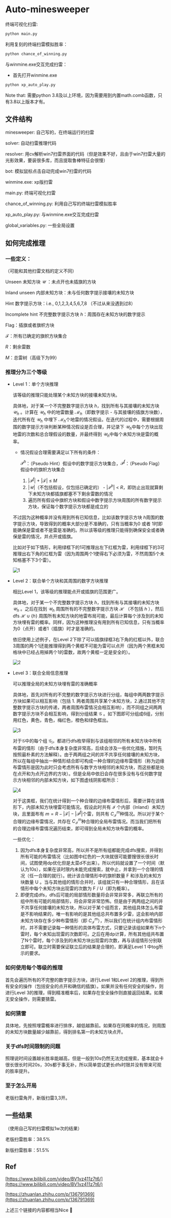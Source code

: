 # Auto-minesweeper

终端可视化扫雷:

```bash
python main.py
```

利用复刻的终端扫雷模拟胜率：

```bash
python chance_of_winning.py
```

与winmine.exe交互完成扫雷：

 - 首先打开winmine.exe

```bash
python xp_auto_play.py
```

Note that: 需要python 3.8及以上环境，因为需要用到内置math.comb函数，只有3.8以上版本才有。

## 文件结构

minesweeper: 自己写的，在终端运行的扫雷

solver: 自动扫雷推理代码

resolver: 用cv解析win7扫雷界面的代码（但是效果不好，且由于win7扫雷大量的光影效果，要装很多库，而且提取鲁棒特征会很慢）

bot: 模拟鼠标点击自动完成win7扫雷的代码

winmine.exe: xp版扫雷

main.py: 终端可视化扫雷

chance_of_winning.py: 利用自己写的终端扫雷模拟胜率

xp_auto_play.py: 与winmine.exe交互完成扫雷

global_variables.py: 一些全局设置

## 如何完成推理


### 一些定义：


（可能和其他扫雷文档的定义不同）

Unseen 未知方块 $\mathcal{U}$ ：未点开也未插旗的方块

Inland unseen 内部未知方块：未与任何数字提示接壤的未知方块

Hint 数字提示方块：i.e., 0,1,2,3,4,5,6,7,8 （不过从来没遇到过8）

Incomplete hint 不完整数字提示方块  $h$：周围存在未知方块的数字提示

Flag：插旗或者旗帜方块

$\mathcal{F}$：所有已确定的旗帜方块集合

$R$：剩余雷数

$M$：总雷树（高级下为99）

### 推理分为三个等级


- Level 1：单个方块推理
    
    该等级的推理只能处理某个未知方块的接壤未知方块。
    
    具体地，对于某一个不完整数字提示方块 $h$，找到所有与其接壤的未知方块 $\mathcal{U}_h$ 。计算在 $\mathcal{U}_h$ 中的地雷数量 $\mathcal{M}_h$（即数字提示 - 与其接壤的插旗方块数），迭代所有在 $\mathcal{U}_h$ 中埋下 $\mathcal{M}_h$个地雷的情况假设。在迭代的过程中，需要根据周围的数字提示方块判断某种情况假设是否合理，并记录下 $\mathcal{U}_h$中每个方块出现地雷的次数和总合理假设的数量，并最终得到 $\mathcal{U}_h$中每个未知方块是雷的概率。
    
    - 情况假设合理需要满足以下所有的条件：
        
        $\mathcal{P}^h$：（Pseudo Hint）假设中的数字提示方块集合，$\mathcal{P}^f$：（Pseudo Flag）假设中的旗帜方块集合
        
        1. $| \mathcal{P}^f |$ + $| \mathcal{F} |$ ≤ $M$
        2.  $| \mathcal{U} |$（不包括假设，仅包括已确定的） - $| \mathcal{P}^h |$ <  $R$，即防止出现就算剩下未知方块都插旗都塞不下剩余雷数的情况
        3. 遍历所有假设中旗帜方块和假设中数字提示方块周围的所有数字提示方块，保证每个数字提示方块都是成立的
    
    不过因为这种概率并没有用到所有已知信息，比如该数字提示方块 $h$周围的数字提示方块，导致得到的概率大部分是不准确的，只有当概率为0 或者 1时即能确保是雷或者不是雷是准确的。所以该等级的推理只能得到确保安全或者确保是雷的情况，并点开或插旗。
    
    比如对于如下情形，利用绿框下的1可推理出左下红框为雷，利用绿框下的3可推理出右下角的红框为雷（因为周围两个1使得右下必须为雷，不然周围5个未知格塞不下3个雷）。
    
    ![1](src/readme/1.png)
    


- Level 2：联合单个方块和其周围的数字方块推理
    
    相比Level 1，该等级的推理能点开或插旗的范围更广。
    
    具体地，对于某一个不完整数字提示方块 $h$，找到所有与其接壤的未知方块 $\mathcal{U}_h$ 。之后在找到 $\mathcal{U}_h$ 周围所有的不完整数字提示方块 $\mathcal{H}$ （不包括 $h$ ），然后dfs $\mathcal{H} \cup \{ h \}$ 周围所有未知方块的地雷布局可能，最后计算每个涉及到的未知方块埋有雷的概率。同样，因为这种推理没有用到所有已知信息，只有当概率为0（点开）或者1（插旗）时才是准确的。
    
    依旧使用上述例子，在Level 2下除了可以插旗绿框3右下角的红框以外，联合3周围的两个1还能推理得到两个黄框不可能为雷可以点开（因为两个黑框未知格块中已经占用掉两个1的雷数，故两个黄框一定是安全的）。
    
    ![2](src/readme/2.png)
    

- Level 3：联合全局信息推理
    
    可以推理全局的未知方块埋有雷的准确概率
    
    具体地，首先对所有的不完整的数字提示方块进行分组，每组中两两数字提示方块如果可以相互影响（包括 1. 两者周围共享某个未知方块，2.通过其他不完整数字提示方块的传递，两者周围布雷情况会相互影响），而不同组之间两两数字提示方块不会相互影响，得到分组结果 $\mathcal{G}$ 。如下图即可分组成6组，分别用红色，黄色，青色，梅红色，橙色和绿色框出。
    
    ![3](src/readme/3.png)
    
    对于$\mathcal{G}$中的每个组 $\mathcal{G}_i$，都进行dfs枚举得到与该组相邻的所有未知方块中所有布雷的情形（由于dfs本身复杂度非常高，后续会涉及一些优化措施，暂时先按照最朴素的方法解释）。由于两两组之间的并不共享任何接壤的未知方块，所以在每组中抽出一种情形结合即可构成一种合理的边缘布雷情形（称为边缘布雷情形是因为此时只会考虑所有与数字方块相邻的未知方块，而这些都是处在点开和为点开边界的方块）。但是全局中依旧会存在很多没有与任何数字提示方块相邻的内部未知方块，如下图虚线阴影框所示：
    
    ![4](src/readme/4.png)
    
    对于这类框，我们在统计得到一个种合理的边缘布雷情形后，需要计算在该情形下，内部未知方块埋雷可能情况。假设此时共有 $\mathcal{I}$ 个内部（Inland）未知方块，且里面布有 $m=R-|\mathcal{F}|-|\mathcal{P}^f|$个雷，则共有 $C_{\mathcal{I}}^m$种情况。所以对于某个合理的边缘布雷情况，共存在 $C_{\mathcal{I}}^m$种合理的全局布雷情况。而当我们把所有的合理边缘布雷情况遍历结束，即可得到全局未知方块布雷的概率。
    
    一些优化：
    
    1. 因为dfs本身复杂度非常高，所以并不是所有组都能完成dfs搜索，并得到所有可能的布雷情况（比如图中红色的一大块就很可能要搜很长很长时间，试图使用dp优化但是太菜d不出来）。所以代码就设置了一个时间（默认为10s），如果在该时限内未能完成搜索，就中止，并拿到一个合理的情况（任一合理的就行）。统计该合理情形中的旗帜数量 F 和涉及的未知方块数量 U 。当与其他组的情形合并时，该组就只有一种合理情形，且在该情形中每个未知方块出现雷的次数为 F / U（即为概率）。
    2. 即便完成dfs，dfs后可能的局部情形数量将会非常非常多，再联立所有的组中所有可能的局部情形，将会非常非常恐怖。但是由于两两组之间的并不共享任何接壤的未知方块，所以对于某个组而言，其他组具体怎么布雷是不影响结果的，唯一有影响的是其他组总共布置多少雷，这会影响内部未知方块存在多少种布雷情形（即 $C_{\mathcal{I}}^m$），所以我们在统计组内布雷情形时，并不需要记录每一种情形的具体布雷方式，只要记录该组如果布下n个雷时，每个未知出现雷的次数即可。之后在用dp计算，所有其他组共布置了N个雷时，每个涉及到的未知方块出现雷的次数，再与该组情形分别联立即可。联立时需要保证联立后的结果是合理的，即满足Level 1 中tog所示的要求。

### 如何使用每个等级的推理


首先会遍历所有的不完整的数字提示方块，进行Level 1和Level 2的推理，得到所有安全的操作（包括安全的点开和确信的插旗）。如果并没有任何安全的操作，则进行Level 3的推理，得到精准概率后，如果存在安全操作则直接返回结果。如果无安全操作，则需要猜雷。

### 如何猜雷


具体地，先按照埋雷概率进行排序，越低越靠前。如果存在同概率的情况，则周围的未知方块数量越少越靠前，得到排名第一的未知方块点开。

### 关于dfs时间限制的问题


照理说时间设置越长胜率能越高，但是一般到10s仍然无法完成搜索，基本就会卡很长很长时间20s，30s都于事无补，所以简单尝试更长dfs时限并没有带来可观的胜率提升。

### 至于怎么开局


老版扫雷角开，新版扫雷3,3开。

## 一些结果

（使用自己写的扫雷模拟1w次的结果）

老版扫雷胜率：38.5%

新版扫雷胜率：51.5%

## Ref

[https://www.bilibili.com/video/BV1vz411z7t6/](https://www.bilibili.com/video/BV1vz411z7t6/)

[https://zhuanlan.zhihu.com/p/136791369](https://zhuanlan.zhihu.com/p/136791369)

上述三个链接的内容都相当Nice 🌈

